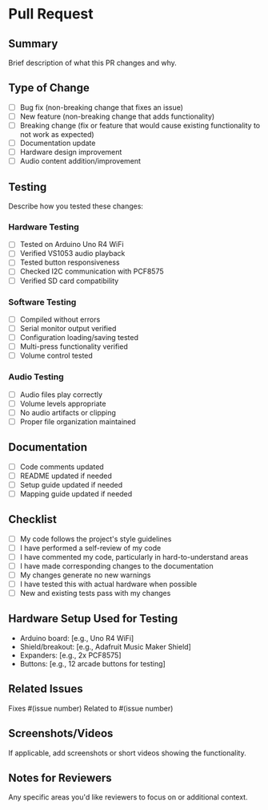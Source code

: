 # Pull Request

## Summary
Brief description of what this PR changes and why.

## Type of Change
- [ ] Bug fix (non-breaking change that fixes an issue)
- [ ] New feature (non-breaking change that adds functionality)
- [ ] Breaking change (fix or feature that would cause existing functionality to not work as expected)
- [ ] Documentation update
- [ ] Hardware design improvement
- [ ] Audio content addition/improvement

## Testing
Describe how you tested these changes:

### Hardware Testing
- [ ] Tested on Arduino Uno R4 WiFi
- [ ] Verified VS1053 audio playback
- [ ] Tested button responsiveness
- [ ] Checked I2C communication with PCF8575
- [ ] Verified SD card compatibility

### Software Testing
- [ ] Compiled without errors
- [ ] Serial monitor output verified
- [ ] Configuration loading/saving tested
- [ ] Multi-press functionality verified
- [ ] Volume control tested

### Audio Testing
- [ ] Audio files play correctly
- [ ] Volume levels appropriate
- [ ] No audio artifacts or clipping
- [ ] Proper file organization maintained

## Documentation
- [ ] Code comments updated
- [ ] README updated if needed
- [ ] Setup guide updated if needed
- [ ] Mapping guide updated if needed

## Checklist
- [ ] My code follows the project's style guidelines
- [ ] I have performed a self-review of my code
- [ ] I have commented my code, particularly in hard-to-understand areas
- [ ] I have made corresponding changes to the documentation
- [ ] My changes generate no new warnings
- [ ] I have tested this with actual hardware when possible
- [ ] New and existing tests pass with my changes

## Hardware Setup Used for Testing
- Arduino board: [e.g., Uno R4 WiFi]
- Shield/breakout: [e.g., Adafruit Music Maker Shield]
- Expanders: [e.g., 2x PCF8575]
- Buttons: [e.g., 12 arcade buttons for testing]

## Related Issues
Fixes #(issue number)
Related to #(issue number)

## Screenshots/Videos
If applicable, add screenshots or short videos showing the functionality.

## Notes for Reviewers
Any specific areas you'd like reviewers to focus on or additional context.
